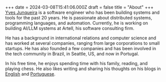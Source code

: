 +++
date = 2024-03-08T15:41:06.000Z
draft = false
title = "About"
+++
<a href="https://www.linkedin.com/in/yvesjunqueira/" target="_blank" rel="noopener">Yves Junqueira</a> is a software engineer who has been building systems and tools for the past 20 years. He is passionate about distributed systems, programming languages, and automation. Currently, he is working on building AI/LLM systems at Artell, his software consulting firm.

He has a background in international relations and computer science and has worked at several companies, ranging from large corporations to small startups. He has also founded a few companies and has been involved in the tech community in Brazil, in Seattle, US, and now in Portugal.

In his free time, he enjoys spending time with his family, reading, and playing chess. He also likes writing and sharing his thoughts on his blogs in [English](https://i-admin.cetico.org) and [Portuguese](https://blog.cetico.org).